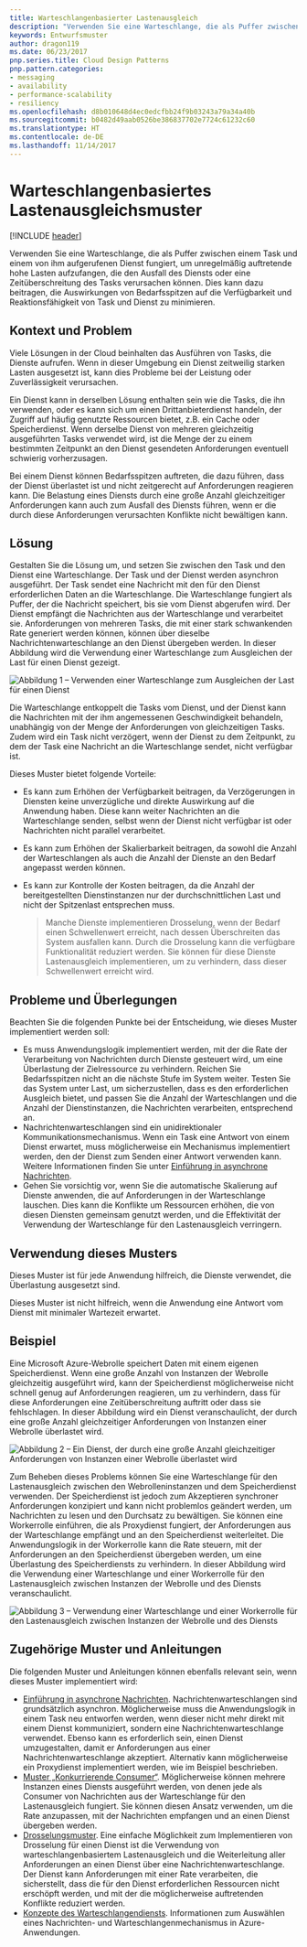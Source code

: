 ```yaml
---
title: Warteschlangenbasierter Lastenausgleich
description: "Verwenden Sie eine Warteschlange, die als Puffer zwischen einem Task und einem von ihm aufgerufenen Dienst fungiert, um unregelmäßig auftretende hohe Lasten aufzufangen."
keywords: Entwurfsmuster
author: dragon119
ms.date: 06/23/2017
pnp.series.title: Cloud Design Patterns
pnp.pattern.categories:
- messaging
- availability
- performance-scalability
- resiliency
ms.openlocfilehash: d8b010648d4ec0edcfbb24f9b03243a79a34a40b
ms.sourcegitcommit: b0482d49aab0526be386837702e7724c61232c60
ms.translationtype: HT
ms.contentlocale: de-DE
ms.lasthandoff: 11/14/2017
---
```

# <a name="queue-based-load-leveling-pattern"></a>Warteschlangenbasiertes Lastenausgleichsmuster

[!INCLUDE [header](../_includes/header.md)]

Verwenden Sie eine Warteschlange, die als Puffer zwischen einem Task und einem von ihm aufgerufenen Dienst fungiert, um unregelmäßig auftretende hohe Lasten aufzufangen, die den Ausfall des Diensts oder eine Zeitüberschreitung des Tasks verursachen können. Dies kann dazu beitragen, die Auswirkungen von Bedarfsspitzen auf die Verfügbarkeit und Reaktionsfähigkeit von Task und Dienst zu minimieren.

## <a name="context-and-problem"></a>Kontext und Problem

Viele Lösungen in der Cloud beinhalten das Ausführen von Tasks, die Dienste aufrufen. Wenn in dieser Umgebung ein Dienst zeitweilig starken Lasten ausgesetzt ist, kann dies Probleme bei der Leistung oder Zuverlässigkeit verursachen.

Ein Dienst kann in derselben Lösung enthalten sein wie die Tasks, die ihn verwenden, oder es kann sich um einen Drittanbieterdienst handeln, der Zugriff auf häufig genutzte Ressourcen bietet, z.B. ein Cache oder Speicherdienst. Wenn derselbe Dienst von mehreren gleichzeitig ausgeführten Tasks verwendet wird, ist die Menge der zu einem bestimmten Zeitpunkt an den Dienst gesendeten Anforderungen eventuell schwierig vorherzusagen.

Bei einem Dienst können Bedarfsspitzen auftreten, die dazu führen, dass der Dienst überlastet ist und nicht zeitgerecht auf Anforderungen reagieren kann. Die Belastung eines Diensts durch eine große Anzahl gleichzeitiger Anforderungen kann auch zum Ausfall des Diensts führen, wenn er die durch diese Anforderungen verursachten Konflikte nicht bewältigen kann.

## <a name="solution"></a>Lösung

Gestalten Sie die Lösung um, und setzen Sie zwischen den Task und den Dienst eine Warteschlange. Der Task und der Dienst werden asynchron ausgeführt. Der Task sendet eine Nachricht mit den für den Dienst erforderlichen Daten an die Warteschlange. Die Warteschlange fungiert als Puffer, der die Nachricht speichert, bis sie vom Dienst abgerufen wird. Der Dienst empfängt die Nachrichten aus der Warteschlange und verarbeitet sie. Anforderungen von mehreren Tasks, die mit einer stark schwankenden Rate generiert werden können, können über dieselbe Nachrichtenwarteschlange an den Dienst übergeben werden. In dieser Abbildung wird die Verwendung einer Warteschlange zum Ausgleichen der Last für einen Dienst gezeigt.

![Abbildung 1 – Verwenden einer Warteschlange zum Ausgleichen der Last für einen Dienst](./_images/queue-based-load-leveling-pattern.png)

Die Warteschlange entkoppelt die Tasks vom Dienst, und der Dienst kann die Nachrichten mit der ihm angemessenen Geschwindigkeit behandeln, unabhängig von der Menge der Anforderungen von gleichzeitigen Tasks. Zudem wird ein Task nicht verzögert, wenn der Dienst zu dem Zeitpunkt, zu dem der Task eine Nachricht an die Warteschlange sendet, nicht verfügbar ist.

Dieses Muster bietet folgende Vorteile:

- Es kann zum Erhöhen der Verfügbarkeit beitragen, da Verzögerungen in Diensten keine unverzügliche und direkte Auswirkung auf die Anwendung haben. Diese kann weiter Nachrichten an die Warteschlange senden, selbst wenn der Dienst nicht verfügbar ist oder Nachrichten nicht parallel verarbeitet.
- Es kann zum Erhöhen der Skalierbarkeit beitragen, da sowohl die Anzahl der Warteschlangen als auch die Anzahl der Dienste an den Bedarf angepasst werden können.
- Es kann zur Kontrolle der Kosten beitragen, da die Anzahl der bereitgestellten Dienstinstanzen nur der durchschnittlichen Last und nicht der Spitzenlast entsprechen muss.

    >  Manche Dienste implementieren Drosselung, wenn der Bedarf einen Schwellenwert erreicht, nach dessen Überschreiten das System ausfallen kann. Durch die Drosselung kann die verfügbare Funktionalität reduziert werden. Sie können für diese Dienste Lastenausgleich implementieren, um zu verhindern, dass dieser Schwellenwert erreicht wird.

## <a name="issues-and-considerations"></a>Probleme und Überlegungen

Beachten Sie die folgenden Punkte bei der Entscheidung, wie dieses Muster implementiert werden soll:

- Es muss Anwendungslogik implementiert werden, mit der die Rate der Verarbeitung von Nachrichten durch Dienste gesteuert wird, um eine Überlastung der Zielressource zu verhindern. Reichen Sie Bedarfsspitzen nicht an die nächste Stufe im System weiter. Testen Sie das System unter Last, um sicherzustellen, dass es den erforderlichen Ausgleich bietet, und passen Sie die Anzahl der Warteschlangen und die Anzahl der Dienstinstanzen, die Nachrichten verarbeiten, entsprechend an.
- Nachrichtenwarteschlangen sind ein unidirektionaler Kommunikationsmechanismus. Wenn ein Task eine Antwort von einem Dienst erwartet, muss möglicherweise ein Mechanismus implementiert werden, den der Dienst zum Senden einer Antwort verwenden kann. Weitere Informationen finden Sie unter [Einführung in asynchrone Nachrichten](https://msdn.microsoft.com/library/dn589781.aspx).
- Gehen Sie vorsichtig vor, wenn Sie die automatische Skalierung auf Dienste anwenden, die auf Anforderungen in der Warteschlange lauschen. Dies kann die Konflikte um Ressourcen erhöhen, die von diesen Diensten gemeinsam genutzt werden, und die Effektivität der Verwendung der Warteschlange für den Lastenausgleich verringern.

## <a name="when-to-use-this-pattern"></a>Verwendung dieses Musters

Dieses Muster ist für jede Anwendung hilfreich, die Dienste verwendet, die Überlastung ausgesetzt sind.

Dieses Muster ist nicht hilfreich, wenn die Anwendung eine Antwort vom Dienst mit minimaler Wartezeit erwartet.

## <a name="example"></a>Beispiel

Eine Microsoft Azure-Webrolle speichert Daten mit einem eigenen Speicherdienst. Wenn eine große Anzahl von Instanzen der Webrolle gleichzeitig ausgeführt wird, kann der Speicherdienst möglicherweise nicht schnell genug auf Anforderungen reagieren, um zu verhindern, dass für diese Anforderungen eine Zeitüberschreitung auftritt oder dass sie fehlschlagen. In dieser Abbildung wird ein Dienst veranschaulicht, der durch eine große Anzahl gleichzeitiger Anforderungen von Instanzen einer Webrolle überlastet wird.

![Abbildung 2 – Ein Dienst, der durch eine große Anzahl gleichzeitiger Anforderungen von Instanzen einer Webrolle überlastet wird](./_images/queue-based-load-leveling-overwhelmed.png)


Zum Beheben dieses Problems können Sie eine Warteschlange für den Lastenausgleich zwischen den Webrolleninstanzen und dem Speicherdienst verwenden. Der Speicherdienst ist jedoch zum Akzeptieren synchroner Anforderungen konzipiert und kann nicht problemlos geändert werden, um Nachrichten zu lesen und den Durchsatz zu bewältigen. Sie können eine Workerrolle einführen, die als Proxydienst fungiert, der Anforderungen aus der Warteschlange empfängt und an den Speicherdienst weiterleitet. Die Anwendungslogik in der Workerrolle kann die Rate steuern, mit der Anforderungen an den Speicherdienst übergeben werden, um eine Überlastung des Speicherdiensts zu verhindern. In dieser Abbildung wird die Verwendung einer Warteschlange und einer Workerrolle für den Lastenausgleich zwischen Instanzen der Webrolle und des Diensts veranschaulicht.

![Abbildung 3 – Verwendung einer Warteschlange und einer Workerrolle für den Lastenausgleich zwischen Instanzen der Webrolle und des Diensts](./_images/queue-based-load-leveling-worker-role.png)

## <a name="related-patterns-and-guidance"></a>Zugehörige Muster und Anleitungen

Die folgenden Muster und Anleitungen können ebenfalls relevant sein, wenn dieses Muster implementiert wird:

- [Einführung in asynchrone Nachrichten](https://msdn.microsoft.com/library/dn589781.aspx). Nachrichtenwarteschlangen sind grundsätzlich asynchron. Möglicherweise muss die Anwendungslogik in einem Task neu entworfen werden, wenn dieser nicht mehr direkt mit einem Dienst kommuniziert, sondern eine Nachrichtenwarteschlange verwendet. Ebenso kann es erforderlich sein, einen Dienst umzugestalten, damit er Anforderungen aus einer Nachrichtenwarteschlange akzeptiert. Alternativ kann möglicherweise ein Proxydienst implementiert werden, wie im Beispiel beschrieben.
- [Muster „Konkurrierende Consumer“](competing-consumers.md). Möglicherweise können mehrere Instanzen eines Diensts ausgeführt werden, von denen jede als Consumer von Nachrichten aus der Warteschlange für den Lastenausgleich fungiert. Sie können diesen Ansatz verwenden, um die Rate anzupassen, mit der Nachrichten empfangen und an einen Dienst übergeben werden.
- [Drosselungsmuster](throttling.md). Eine einfache Möglichkeit zum Implementieren von Drosselung für einen Dienst ist die Verwendung von warteschlangenbasiertem Lastenausgleich und die Weiterleitung aller Anforderungen an einen Dienst über eine Nachrichtenwarteschlange. Der Dienst kann Anforderungen mit einer Rate verarbeiten, die sicherstellt, dass die für den Dienst erforderlichen Ressourcen nicht erschöpft werden, und mit der die möglicherweise auftretenden Konflikte reduziert werden.
- [Konzepte des Warteschlangendiensts](https://msdn.microsoft.com/library/azure/dd179353.aspx). Informationen zum Auswählen eines Nachrichten- und Warteschlangenmechanismus in Azure-Anwendungen.
